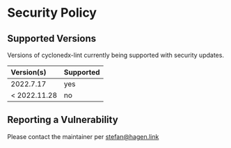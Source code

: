 # Security Policy

## Supported Versions

Versions of cyclonedx-lint currently being supported with security updates.

| Version(s)   | Supported |
|:------------ |:--------- |
| 2022.7.17    | yes       |
| < 2022.11.28 | no        |

## Reporting a Vulnerability

Please contact the maintainer per stefan@hagen.link
